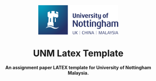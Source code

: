 <div align="center">
    <img src="UON/Images/UONLogo.png" width=250>
    <h1>UNM Latex Template</h1>
    <strong>An assignment paper LATEX template for University of Nottingham Malaysia.</strong>
</div>
